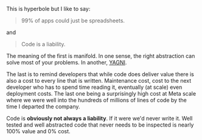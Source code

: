 
This is hyperbole but I like to say:

> 99% of apps could just be spreadsheets.

and

> Code is a liability.

The meaning of the first is manifold. In one sense, the right abstraction can solve most of your problems. In another, [YAGNI](https://martinfowler.com/bliki/Yagni.html).

The last is to remind developers that while code does deliver value there is also a cost to every line that is written.
Maintenance cost, cost to the next developer who has to spend time reading it, eventually (at scale) even deployment costs. The last
one being a surprisingly high cost at Meta scale where we were well into the hundreds of millions of lines of code by the
time I departed the company.

Code is **obviously not always a liability**. If it were we'd never write it. Well tested and well abstracted code that never
needs to be inspected is nearly 100% value and 0% cost.
